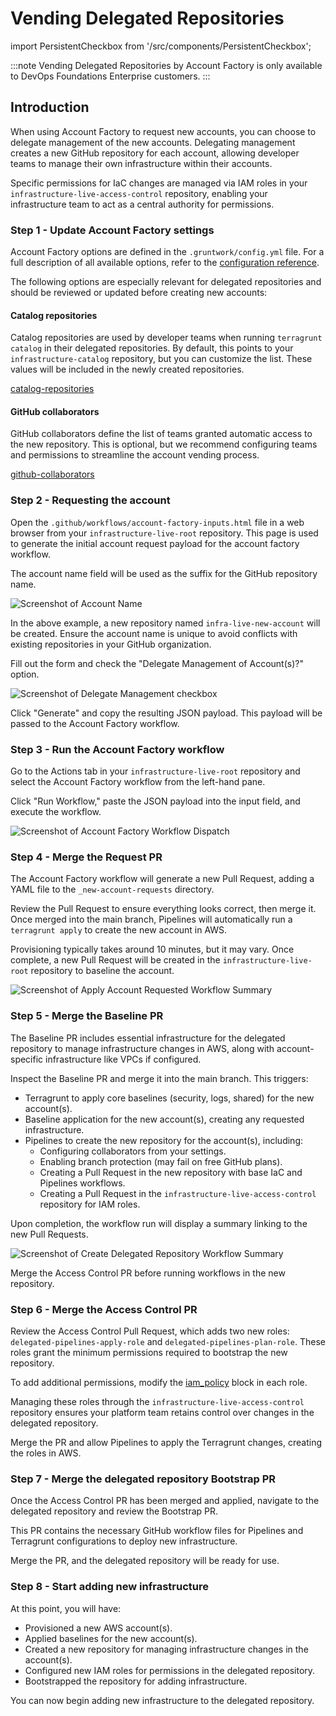 # Vending Delegated Repositories
import PersistentCheckbox from '/src/components/PersistentCheckbox';

:::note
Vending Delegated Repositories by Account Factory is only available to DevOps Foundations Enterprise customers.
:::

## Introduction

When using Account Factory to request new accounts, you can choose to delegate management of the new accounts. Delegating management creates a new GitHub repository for each account, allowing developer teams to manage their own infrastructure within their accounts.

Specific permissions for IaC changes are managed via IAM roles in your `infrastructure-live-access-control` repository, enabling your infrastructure team to act as a central authority for permissions.


### Step 1 - Update Account Factory settings

Account Factory options are defined in the `.gruntwork/config.yml` file. For a full description of all available options, refer to the [configuration reference](/2.0/reference/accountfactory/configurations).

The following options are especially relevant for delegated repositories and should be reviewed or updated before creating new accounts:

#### Catalog repositories

Catalog repositories are used by developer teams when running `terragrunt catalog` in their delegated repositories. By default, this points to your `infrastructure-catalog` repository, but you can customize the list. These values will be included in the newly created repositories.

[catalog-repositories](/2.0/reference/accountfactory/configurations#catalog-repositories)


#### GitHub collaborators

GitHub collaborators define the list of teams granted automatic access to the new repository. This is optional, but we recommend configuring teams and permissions to streamline the account vending process.

[github-collaborators](/2.0/reference/accountfactory/configurations#github-collaborators)

<PersistentCheckbox id="vending-delegated-repositories-1" label="Settings Up To Date" />

### Step 2 - Requesting the account

Open the `.github/workflows/account-factory-inputs.html` file in a web browser from your `infrastructure-live-root` repository. This page is used to generate the initial account request payload for the account factory workflow.

The account name field will be used as the suffix for the GitHub repository name.

![Screenshot of Account Name](/img/accountfactory/account-name.png)

In the above example, a new repository named `infra-live-new-account` will be created. Ensure the account name is unique to avoid conflicts with existing repositories in your GitHub organization.

Fill out the form and check the "Delegate Management of Account(s)?" option.

![Screenshot of Delegate Management checkbox](/img/accountfactory/delegate-management.png)

Click "Generate" and copy the resulting JSON payload. This payload will be passed to the Account Factory workflow.

<PersistentCheckbox id="vending-delegated-repositories-2" label="Payload Created" />

### Step 3 - Run the Account Factory workflow

Go to the Actions tab in your `infrastructure-live-root` repository and select the Account Factory workflow from the left-hand pane.

Click "Run Workflow," paste the JSON payload into the input field, and execute the workflow.

![Screenshot of Account Factory Workflow Dispatch](/img/accountfactory/run-workflow.png)

<PersistentCheckbox id="vending-delegated-repositories-3" label="Account Factory Workflow Run" />

### Step 4 - Merge the Request PR

The Account Factory workflow will generate a new Pull Request, adding a YAML file to the `_new-account-requests` directory.

Review the Pull Request to ensure everything looks correct, then merge it. Once merged into the main branch, Pipelines will automatically run a `terragrunt apply` to create the new account in AWS.

Provisioning typically takes around 10 minutes, but it may vary. Once complete, a new Pull Request will be created in the `infrastructure-live-root` repository to baseline the account.

![Screenshot of Apply Account Requested Workflow Summary](/img/accountfactory/apply-account-requested-summary.png)

<PersistentCheckbox id="vending-delegated-repositories-4" label="Account Request PR Merged and Account Provisioned" />

### Step 5 - Merge the Baseline PR

The Baseline PR includes essential infrastructure for the delegated repository to manage infrastructure changes in AWS, along with account-specific infrastructure like VPCs if configured.

Inspect the Baseline PR and merge it into the main branch. This triggers:

- Terragrunt to apply core baselines (security, logs, shared) for the new account(s).
- Baseline application for the new account(s), creating any requested infrastructure.
- Pipelines to create the new repository for the account(s), including:
  - Configuring collaborators from your settings.
  - Enabling branch protection (may fail on free GitHub plans).
  - Creating a Pull Request in the new repository with base IaC and Pipelines workflows.
  - Creating a Pull Request in the `infrastructure-live-access-control` repository for IAM roles.

Upon completion, the workflow run will display a summary linking to the new Pull Requests.

![Screenshot of Create Delegated Repository Workflow Summary](/img/accountfactory/create-repository-summary.png)

Merge the Access Control PR before running workflows in the new repository.

<PersistentCheckbox id="vending-delegated-repositories-5" label="Account Baselined and Repository Created" />

### Step 6 - Merge the Access Control PR

Review the Access Control Pull Request, which adds two new roles: `delegated-pipelines-apply-role` and `delegated-pipelines-plan-role`. These roles grant the minimum permissions required to bootstrap the new repository.

To add additional permissions, modify the [iam_policy](/reference/modules/terraform-aws-security/github-actions-iam-role/#iam_policy) block in each role.

Managing these roles through the `infrastructure-live-access-control` repository ensures your platform team retains control over changes in the delegated repository.

Merge the PR and allow Pipelines to apply the Terragrunt changes, creating the roles in AWS.

<PersistentCheckbox id="vending-delegated-repositories-6" label="Access Control PR Merged and Roles Created" />

### Step 7 - Merge the delegated repository Bootstrap PR

Once the Access Control PR has been merged and applied, navigate to the delegated repository and review the Bootstrap PR.

This PR contains the necessary GitHub workflow files for Pipelines and Terragrunt configurations to deploy new infrastructure.

Merge the PR, and the delegated repository will be ready for use.

<PersistentCheckbox id="vending-delegated-repositories-7" label="Merge the Delegated Repository Bootstrap PR" />

### Step 8 - Start adding new infrastructure

At this point, you will have:
- Provisioned a new AWS account(s).
- Applied baselines for the new account(s).
- Created a new repository for managing infrastructure changes in the account(s).
- Configured new IAM roles for permissions in the delegated repository.
- Bootstrapped the repository for adding infrastructure.

You can now begin adding new infrastructure to the delegated repository.
